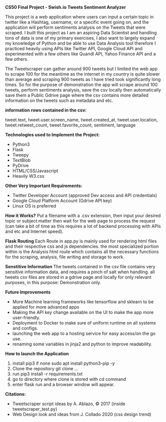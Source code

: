 **CS50 Final Project - Swish.io Tweets Sentiment Analyzer**

This project is a web application where users can input a certain topic in twitter
like a Hashtag, username, or a specific event going on, and the application will 
perform sentiments analysis on the Tweets that were scraped. I built this project 
as I am an aspiring Data Scientist and handling tons of data is one of my primary 
exercises, I also want to largely expand my knowledge of Python and be able to use
Data Analysis tool therefore I practiced heavily using APIs like Twitter API, 
Google Cloud API and experimented with a few others like Quandl API, Yahoo Finance API
and a few others.

The Tweetscraper can gather around 900 tweets but I limited the web app to scrape 100
for the meantime as the internet in my country is quite slower than average and scraping
900 tweets as I have tried took significantly long times. So for the purpose of demonstration
the app will scrape around 100 tweets, perform sentiments analysis, save the csv locally then 
automatically save them a Public Gdrive page where the csv contains more detailed
information on the tweets such as metadata and etc.

**information rows contained in the csv:**

tweet.text, tweet.user.screen_name, tweet.created_at, tweet.user.location, 
tweet.retweet_count, tweet.favorite_count, sentiment, language

**Technologies used to Implement the Project:**
- Python3
- Flask
- Tweepy
- TextBlob
- PyDrive
- HTML/CSS/Javascript
- Heavily W3.css

**Other Very Important Requirements:**
- Twitter Developer Account (approved Dev access and API credentials)
- Google Cloud Platform Account (Gdrive API key)
- Linux OS is preferred

**How it Works?**
Put a filename with a .csv extension, then input your desired topic or subject matter
then wait for the web page to process the request (can take a bit of time as this requires
a lot of backend processing with APIs and etc and Internet speed).

**Flask Routing**
Each Route in app.py is mainly used for rendering html files and their respective css and js
dependencies. the most specialized portion within is the Analysis html route which contains
all the necessary functions for the scraping, analysis, file writing and storage to work.

**Senstitive Information**
The tweets contained in the csv file contains very sensitive information data, and requires
a pinch of salt when handling. all tweets csv files are stored in a gdrive page and locally 
for only relevant purposes, in this purpose: Demonstration only.

**Future Improvements**
- More Machine learning frameworks like tensorflow and sklearn to be applied for more advanced apps
- Making the API key change available on the UI to make the app more user-friendly.
- Deployment to Docker to make sure of uniform runtime on all systems and configs.
- launching the web app to a hosting service for easy access/on the go use.
- renaming some variables in jinja2 and python to improve readability.

**How to launch the Application**
1. install pip3 if none sudo apt install python3-pip -y
2. Clone the repository git clone ...
3. run pip3 install -r requirements.txt
4. go to directory where clone is stored with cd command
5. enter flask run and a browser window will appear.

**Citations:**

- Tweetscraper script ideas by A. Ablazo, © 2017 (inside tweetscraper_test.py)
- Web Design look and ideas from J. Collado 2020 (css design trend)

